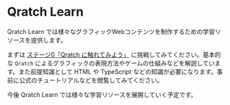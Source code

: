 # Qratch Learn

Qratch Learn では様々なグラフィックWebコンテンツを制作するための学習リソースを提供します。

まずは [ステージ0「Qratch に触れてみよう」](./stages/0/README.md) に挑戦してみてください。基本的な `Qratch` によるグラフィックの表現方法やゲームの仕組みなどを解説しています。また前提知識として HTML や TypeScript などの知識が必要になります。事前に公式のチュートリアルなどを閲覧してみてください。

今後 Qratch Learn では様々な学習リソースを展開していく予定です。
